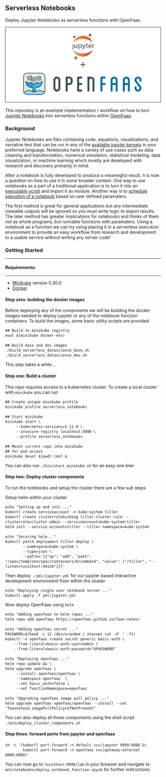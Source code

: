## Serverless Notebooks

Deploy Jupyter Notebooks as serverless functions with OpenFaas.

![pics/splash.png](pics/splash.png)

This repositoy is an example implementation / workflow on how to turn [Jupyter Notebooks](https://jupyter.org/) into serverless functions within [OpenFaas](https://github.com/openfaas/faas).

### Background

Jupyter Notebooks are files containing code, equations, visualizations, and narrative text that can be run in any of the [available jupyter kernels](https://github.com/jupyter/jupyter/wiki/Jupyter-kernels) in your preferred language. Notebooks have a variety of use cases such as data cleaning and transformation, numerical simulation, statistical modeling, data visualization, or machine learning which mostly are developed with research and discovery primarily in mind.

After a notebook is fully developed to produce a meaningful result, it is now a question on how to use it in some broader context. One way to use notebooks as a part of a traditional application is to turn it into an [executable script](https://nbconvert.readthedocs.io/en/latest/usage.html#executable-script) and import it as module. Another way is to [schedule execution of a notebook](https://medium.com/netflix-techblog/notebook-innovation-591ee3221233) based on user defined paramaters.

The first method is great for general applications but any intermediate viewable outputs will be ignored so you must write logic to export results. The later method has greater implications for notebooks and thinks of them not as whole programs, but runnable functions with paramaters. Using a notebook as a function we can try using placing it in a serverless execution environment to provide an easy workflow from research and development to a usable service without writing any server code!

### Getting Started
---

#### Requirements:

---

- [Minikube](https://github.com/kubernetes/minikube) version 0.30.0
- [Docker](https://docs.docker.com/install/)

#### Step zero: building the docker images

Before deploying any of the components we will be building the docker images needed to deploy jupyter or any of the notebook function containers. To build the images, some basic utility scripts are provided

``` shell
## Build to minikube registry
eval $(minikube docker-env)

## Build base and dev images
./build_serverless_datascience_base.sh
./build_serverless_datascience_dev.sh
```

This step takes a while...

#### Step one: Build a cluster

This repo requires access to a kubernetes cluster. To create a local cluster with `minikube` you can run 

```shell
## Create unique minikube profile
minikube profile serverless_notebooks

## Start minikube
minikube start \
	 --kubernetes-version=v1.11.0 \
	 --insecure-registry localhost:5000 \
	 --profile serverless_notebooks

## Mount current repo into minikube
## for pod access
minikube mount $(pwd):/mnt &
```

You can also run `./bin/start_minikube.sh` for an easy one liner

#### Step two: Deploy cluster components

To run the notebooks and setup the cluster there are a few sub steps

Setup helm within your cluster

``` shell
echo "Setting up and init ..."
kubectl create serviceaccount -n kube-system tiller
kubectl create clusterrolebinding tiller-cluster-rule --clusterrole=cluster-admin --serviceaccount=kube-system:tiller
helm init --service-account=tiller --tiller-namespace=kube-system

echo "Securing helm..."
kubectl patch deployment tiller-deploy \
	    --namespace=kube-system \
		--type=json \
		--patch='[{"op": "add", "path": "/spec/template/spec/containers/0/command", "value": ["/tiller", "--listen=localhost:44134"]}]'
```

Then deploy `./yml/jupyter.yml` for our jupyter based interactive development environment from within the cluster

``` shell
echo "Deploying single user notebook server ..."
kubectl apply -f yml/jupyter.yml
```

Now deploy OpenFaas using `helm`

``` shell
echo "Adding openfaas to helm repos ..."
helm repo add openfaas https://openfaas.github.io/faas-netes/

echo "Adding openfaas secret ..."
PASSWORD=$(head -c 12 /dev/urandom | shasum| cut -d' ' -f1)
kubectl -n openfaas create secret generic basic-auth \
	--from-literal=basic-auth-user=admin \
	--from-literal=basic-auth-password="$PASSWORD"

echo "Deploying openfaas ..."
helm repo update && \
helm upgrade openfaas \
	 --install openfaas/openfaas \
	 --namespace openfaas  \
	 --set basic_auth=false \
	 --set functionNamespace=openfaas

echo "Upgrading openfaas image pull policy ..."
helm upgrade openfaas openfaas/openfaas --install --set "faasnetesd.imagePullPolicy=IfNotPresent"
```

You can also deploy all these components using the shell script `./bin/deploy_cluster_components.sh`

#### Step three: forward ports from jupyter and openfaas

``` shell
sh -c '(kubectl port-forward -n default svc/jupyter 9999:8888 &\
        kubectl port-forward -n openfaas svc/gateway-external 8080:8080)'
```

You can now go to `localhost:9999/lab` in your browser and navigate to `mnt/notebooks/deploy_notebook_function.ipynb` for further instructions. 
